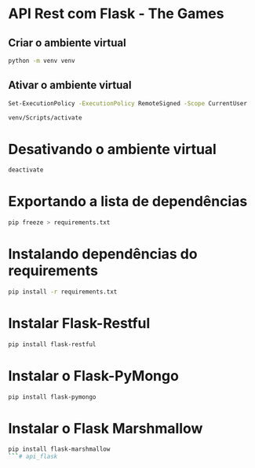 # API Rest com Flask - The Games

## Criar o ambiente virtual

```bash
python -m venv venv
```

## Ativar o ambiente virtual

```bash
Set-ExecutionPolicy -ExecutionPolicy RemoteSigned -Scope CurrentUser
```

```bash
venv/Scripts/activate
```

# Desativando o ambiente virtual

```bash
deactivate
```

# Exportando a lista de dependências

```bash
pip freeze > requirements.txt
```

# Instalando dependências do requirements

```bash
pip install -r requirements.txt
```

# Instalar Flask-Restful
```bash
pip install flask-restful
```

# Instalar o Flask-PyMongo
```bash
pip install flask-pymongo
```

# Instalar o Flask Marshmallow
```bash
pip install flask-marshmallow
```#   a p i _ f l a s k  
 